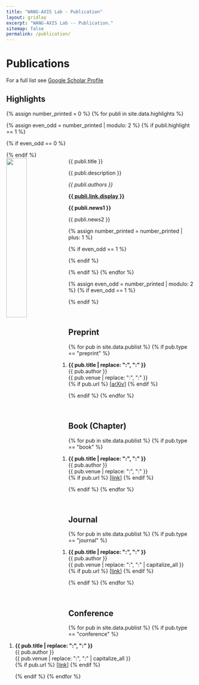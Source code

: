 ```yaml
---
title: "WANG-AXIS Lab - Publication"
layout: gridlay
excerpt: "WANG-AXIS Lab -- Publication."
sitemap: false
permalink: /publication/
---
```


# Publications
For a full list see [Google Scholar Profile](https://scholar.google.com/citations?user=pjK2mQwAAAAJ&hl=en&oi=ao)


## Highlights

{% assign number_printed = 0 %}
{% for publi in site.data.highlights %}

{% assign even_odd = number_printed | modulo: 2 %}
{% if publi.highlight == 1 %}

{% if even_odd == 0 %}
<div class="row">
{% endif %}

<div class="col-sm-6 clearfix">
 <div class="well">
  <pubtit>{{ publi.title }}</pubtit>
  <img src="{{ site.url }}{{ site.baseurl }}/images/pubpic/{{ publi.image }}" class="img-responsive" width="33%" style="float: left" />
  <p>{{ publi.description }}</p>
  <p><em>{{ publi.authors }}</em></p>
  <p><strong><a href="{{ publi.link.url }}">{{ publi.link.display }}</a></strong></p>
  <p class="text-danger"><strong> {{ publi.news1 }}</strong></p>
  <p> {{ publi.news2 }}</p>
 </div>
</div>

{% assign number_printed = number_printed | plus: 1 %}

{% if even_odd == 1 %}
</div>
{% endif %}

{% endif %}
{% endfor %}

{% assign even_odd = number_printed | modulo: 2 %}
{% if even_odd == 1 %}
</div>
{% endif %}

<p> &nbsp; </p>


## Preprint

<ol reversed>
{% for pub in site.data.publist %}
{% if pub.type == "preprint" %}
<li>
<p> <b>{{ pub.title | replace: "&#58", ":" }}</b><br>
  {{ pub.author }}<br>
  {{ pub.venue | replace: "&#58", ":" }}<br>
  {% if pub.url %}
  [<a href="{{ pub.url}}">arXiv</a>]
  {% endif %}
</p>
</li>

{% endif %}
{% endfor %}

</ol>

<p> &nbsp; </p>

## Book (Chapter)

<ol reversed>
{% for pub in site.data.publist %}
{% if pub.type == "book" %}
<li>
<p> <b>{{ pub.title | replace: "&#58", ":" }}</b><br>
  {{ pub.author }}<br>
  {{ pub.venue | replace: "&#58", ":" }}<br>
  {% if pub.url %}
  [<a href="{{ pub.url}}">link</a>]
  {% endif %}
</p>
</li>

{% endif %}
{% endfor %}

</ol>

<p> &nbsp; </p>

## Journal

<ol reversed>
{% for pub in site.data.publist %}
{% if pub.type == "journal" %}
<li>
<p> <b>{{ pub.title | replace: "&#58", ":" }}</b><br>
  {{ pub.author }}<br>
  {{ pub.venue | replace: "&#58", ":" | capitalize_all }}<br>
  {% if pub.url %}
  [<a href="{{ pub.url}}">link</a>]
  {% endif %}
</p>
</li>

{% endif %}
{% endfor %}

</ol>

<p> &nbsp; </p>

## Conference

<ol reversed="">
{% for pub in site.data.publist %}
{% if pub.type == "conference" %}
<li>
<p> <b>{{ pub.title | replace: "&#58", ":" }}</b><br>
  {{ pub.author }}<br>
  {{ pub.venue | replace: "&#58", ":" | capitalize_all }}<br>
  {% if pub.url %}
  [<a href="{{ pub.url}}">link</a>]
  {% endif %}
</p>
</li>

{% endif %}
{% endfor %}

</ol>
